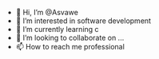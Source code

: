 - 👋 Hi, I’m @Asvawe
- 👀 I’m interested in software development 
- 🌱 I’m currently learning c
- 💞️ I’m looking to collaborate on ...
- 📫 How to reach me professional 

<!---
Asvawe/Asvawe is a ✨ special ✨ repository because its `README.md` (this file) appears on your GitHub profile.
You can click the Preview link to take a look at your changes.
--->
